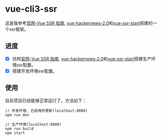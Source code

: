 # vue-cli3-ssr

这是我参考[官网-Vue SSR 指南](https://ssr.vuejs.org/zh/#%E4%BB%80%E4%B9%88%E6%98%AF%E6%9C%8D%E5%8A%A1%E5%99%A8%E7%AB%AF%E6%B8%B2%E6%9F%93-ssr-%EF%BC%9F), [vue-hackernews-2.0](https://github.com/vuejs/vue-hackernews-2.0)和[vue-ssr-start](https://github.com/gxmzjxk/vue-ssr-start)搭建的一个ssr框架。

## 进度
- [x] 仿照[官网-Vue SSR 指南](https://ssr.vuejs.org/zh/#%E4%BB%80%E4%B9%88%E6%98%AF%E6%9C%8D%E5%8A%A1%E5%99%A8%E7%AB%AF%E6%B8%B2%E6%9F%93-ssr-%EF%BC%9F), [vue-hackernews-2.0](https://github.com/vuejs/vue-hackernews-2.0)和[vue-ssr-start](https://github.com/gxmzjxk/vue-ssr-start)搭建生产环境ssr配置。
- [x] 搭建开发环境ssr配置。

## 使用

目前项目已经能够正常运行了，方法如下：

```
// 开发环境, 已启用热更新(localhost:8080)
npm run dev

// 生产环境(localhost:8080)
npm run build
npm start
```

